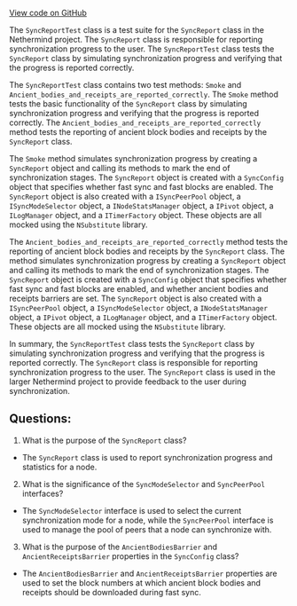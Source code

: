 [View code on GitHub](https://github.com/nethermindeth/nethermind/Nethermind.Synchronization.Test/SyncReportTest.cs)

The `SyncReportTest` class is a test suite for the `SyncReport` class in the Nethermind project. The `SyncReport` class is responsible for reporting synchronization progress to the user. The `SyncReportTest` class tests the `SyncReport` class by simulating synchronization progress and verifying that the progress is reported correctly.

The `SyncReportTest` class contains two test methods: `Smoke` and `Ancient_bodies_and_receipts_are_reported_correctly`. The `Smoke` method tests the basic functionality of the `SyncReport` class by simulating synchronization progress and verifying that the progress is reported correctly. The `Ancient_bodies_and_receipts_are_reported_correctly` method tests the reporting of ancient block bodies and receipts by the `SyncReport` class.

The `Smoke` method simulates synchronization progress by creating a `SyncReport` object and calling its methods to mark the end of synchronization stages. The `SyncReport` object is created with a `SyncConfig` object that specifies whether fast sync and fast blocks are enabled. The `SyncReport` object is also created with a `ISyncPeerPool` object, a `ISyncModeSelector` object, a `INodeStatsManager` object, a `IPivot` object, a `ILogManager` object, and a `ITimerFactory` object. These objects are all mocked using the `NSubstitute` library.

The `Ancient_bodies_and_receipts_are_reported_correctly` method tests the reporting of ancient block bodies and receipts by the `SyncReport` class. The method simulates synchronization progress by creating a `SyncReport` object and calling its methods to mark the end of synchronization stages. The `SyncReport` object is created with a `SyncConfig` object that specifies whether fast sync and fast blocks are enabled, and whether ancient bodies and receipts barriers are set. The `SyncReport` object is also created with a `ISyncPeerPool` object, a `ISyncModeSelector` object, a `INodeStatsManager` object, a `IPivot` object, a `ILogManager` object, and a `ITimerFactory` object. These objects are all mocked using the `NSubstitute` library.

In summary, the `SyncReportTest` class tests the `SyncReport` class by simulating synchronization progress and verifying that the progress is reported correctly. The `SyncReport` class is responsible for reporting synchronization progress to the user. The `SyncReport` class is used in the larger Nethermind project to provide feedback to the user during synchronization.
## Questions: 
 1. What is the purpose of the `SyncReport` class?
- The `SyncReport` class is used to report synchronization progress and statistics for a node.

2. What is the significance of the `SyncModeSelector` and `SyncPeerPool` interfaces?
- The `SyncModeSelector` interface is used to select the current synchronization mode for a node, while the `SyncPeerPool` interface is used to manage the pool of peers that a node can synchronize with.

3. What is the purpose of the `AncientBodiesBarrier` and `AncientReceiptsBarrier` properties in the `SyncConfig` class?
- The `AncientBodiesBarrier` and `AncientReceiptsBarrier` properties are used to set the block numbers at which ancient block bodies and receipts should be downloaded during fast sync.